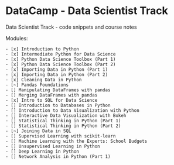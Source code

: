# DataCamp - Data Scientist Track

Data Scientist Track - code snippets and course notes

Modules:

    - [x] Introduction to Python
    - [x] Intermediate Python for Data Science
    - [x] Python Data Science Toolbox (Part 1)
    - [x] Python Data Science Toolbox (Part 2)
    - [x] Importing Data in Python (Part 1)
    - [x] Importing Data in Python (Part 2)
    - [x] Cleaning Data in Python
    - [~] Pandas Foundations
    - [] Manipulating DataFrames with pandas
    - [] Merging DataFrames with pandas
    - [x] Intro to SQL for Data Science
    - [] Introduction to Databases in Python
    - [] Introduction to Data Visualization with Python
    - [] Interactive Data Visualization with Bokeh
    - [] Statistical Thinking in Python (Part 1)
    - [] Statistical Thinking in Python (Part 2)
    - [~] Joining Data in SQL
    - [] Supervised Learning with scikit-learn
    - [] Machine Learning with the Experts: School Budgets
    - [] Unsupervised Learning in Python
    - [] Deep Learning in Python
    - [] Network Analysis in Python (Part 1)